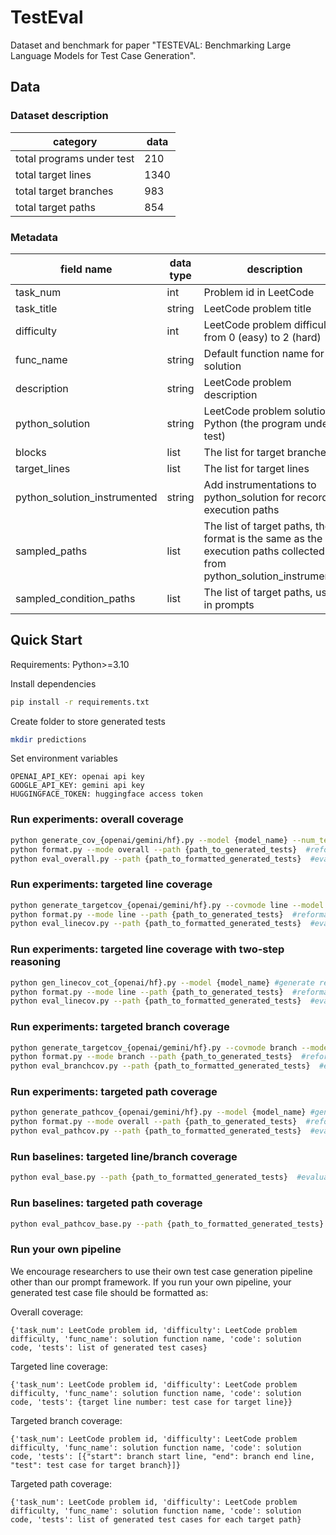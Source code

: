 # TestEval

Dataset and benchmark for paper "TESTEVAL: Benchmarking Large Language Models for Test Case Generation".

## Data

### Dataset description

| category | data |
|------|------|
| total programs under test | 210 |
| total target lines | 1340 |
| total target branches | 983 |
| total target paths | 854 |

### Metadata

| field name | data type | description |
|------|------|------|
| task_num | int | Problem id in LeetCode |
| task_title | string | LeetCode problem title |
| difficulty | int | LeetCode problem difficulty: from 0 (easy) to 2 (hard) |
| func_name | string | Default function name for the solution |
| description | string | LeetCode problem description |
| python_solution | string | LeetCode problem solution in Python (the program under test) |
| blocks | list | The list for target branches |
| target_lines | list | The list for target lines |
| python_solution_instrumented | string | Add instrumentations to python_solution for recording execution paths |
| sampled_paths | list | The list of target paths, the format is the same as the execution paths collected from python_solution_instrumented |
| sampled_condition_paths | list | The list of target paths, used in prompts |

## Quick Start

Requirements: Python>=3.10

Install dependencies

```bash
pip install -r requirements.txt
```

Create folder to store generated tests

```bash
mkdir predictions
```

Set environment variables

```
OPENAI_API_KEY: openai api key
GOOGLE_API_KEY: gemini api key
HUGGINGFACE_TOKEN: huggingface access token
```

### Run experiments: overall coverage

```bash
python generate_cov_{openai/gemini/hf}.py --model {model_name} --num_tests 20  #generate raw test cases
python format.py --mode overall --path {path_to_generated_tests}  #reformat test cases
python eval_overall.py --path {path_to_formatted_generated_tests}  #evaluate correctness and coverage metrics
```

### Run experiments: targeted line coverage

```bash
python generate_targetcov_{openai/gemini/hf}.py --covmode line --model {model_name} #generate raw test cases
python format.py --mode line --path {path_to_generated_tests}  #reformat test cases
python eval_linecov.py --path {path_to_formatted_generated_tests}  #evaluate correctness and coverage metrics
```

### Run experiments: targeted line coverage with two-step reasoning

```bash
python gen_linecov_cot_{openai/hf}.py --model {model_name} #generate reasoning steps and raw test cases
python format.py --mode line --path {path_to_generated_tests}  #reformat test cases
python eval_linecov.py --path {path_to_formatted_generated_tests}  #evaluate correctness and coverage metrics
```

### Run experiments: targeted branch coverage

```bash
python generate_targetcov_{openai/gemini/hf}.py --covmode branch --model {model_name} #generate raw test cases
python format.py --mode branch --path {path_to_generated_tests}  #reformat test cases
python eval_branchcov.py --path {path_to_formatted_generated_tests}  #evaluate correctness and coverage metrics
```

### Run experiments: targeted path coverage

```bash
python generate_pathcov_{openai/gemini/hf}.py --model {model_name} #generate raw test cases
python format.py --mode overall --path {path_to_generated_tests}  #reformat test cases
python eval_pathcov.py --path {path_to_formatted_generated_tests}  #evaluate correctness and coverage metrics
```

### Run baselines: targeted line/branch coverage

```bash
python eval_base.py --path {path_to_formatted_generated_tests}  #evaluate targeted line/branch coverage for baselines: use the test cases generate from the overall coverage task
```

### Run baselines: targeted path coverage

```bash
python eval_pathcov_base.py --path {path_to_formatted_generated_tests}  #evaluate targeted line/branch coverage for baselines: use the test cases generate from the overall coverage task
```

### Run your own pipeline

We encourage researchers to use their own test case generation pipeline other than our prompt framework. If you run your own pipeline, your generated test case file should be formatted as:

Overall coverage:

```
{'task_num': LeetCode problem id, 'difficulty': LeetCode problem difficulty, 'func_name': solution function name, 'code': solution code, 'tests': list of generated test cases}
```

Targeted line coverage: 

```
{'task_num': LeetCode problem id, 'difficulty': LeetCode problem difficulty, 'func_name': solution function name, 'code': solution code, 'tests': {target line number: test case for target line}}
```

Targeted branch coverage:

```
{'task_num': LeetCode problem id, 'difficulty': LeetCode problem difficulty, 'func_name': solution function name, 'code': solution code, 'tests': [{"start": branch start line, "end": branch end line, "test": test case for target branch}]}
```

Targeted path coverage:

```
{'task_num': LeetCode problem id, 'difficulty': LeetCode problem difficulty, 'func_name': solution function name, 'code': solution code, 'tests': list of generated test cases for each target path}
```

